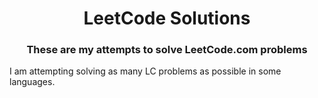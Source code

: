 <h1 align="center">LeetCode Solutions</h1>
<h3 align="center">These are my attempts to solve LeetCode.com problems</h3>

I am attempting solving as many LC problems as possible in some languages.
